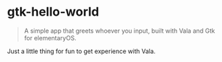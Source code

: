 # gtk-hello-world
> A simple app that greets whoever you input, built with Vala and Gtk for elementaryOS.

Just a little thing for fun to get experience with Vala.